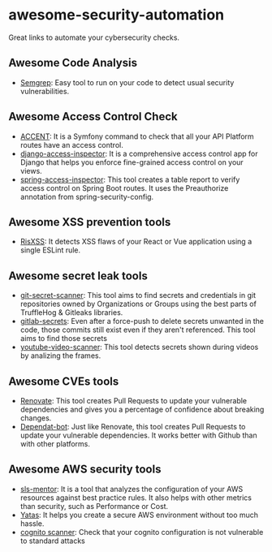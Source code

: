 # awesome-security-automation

Great links to automate your cybersecurity checks.

## Awesome Code Analysis

- [Semgrep](https://github.com/returntocorp/semgrep): Easy tool to run on your code to detect usual security vulnerabilities.

## Awesome Access Control Check

- [ACCENT](https://github.com/theodo/accent): It is a Symfony command to check that all your API Platform routes have an access control.
- [django-access-inspector](https://github.com/BastienTeissier/django-access-inspector): It is a comprehensive access control app for Django that helps you enforce fine-grained access control on your views.
- [spring-access-inspector](https://github.com/marine-mb/spring-access-inspector): This tool creates a table report to verify access control on Spring Boot routes. It uses the Preauthorize annotation from spring-security-config.

## Awesome XSS prevention tools

- [RisXSS](https://github.com/theodo/RisXSS): It detects XSS flaws of your React or Vue application using a single ESLint rule.

## Awesome secret leak tools

- [git-secret-scanner](https://github.com/padok-team/git-secret-scanner): This tool aims to find secrets and credentials in git repositories owned by Organizations or Groups using the best parts of TruffleHog & Gitleaks libraries.
- [gitlab-secrets](https://github.com/RichardoC/gitlab-secrets): Even after a force-push to delete secrets unwanted in the code, those commits still exist even if they aren't referenced. This tool aims to find those secrets
- [youtube-video-scanner](https://gitlab.com/gitlab-com/gl-security/security-research/video-scanner/youtube-video-scanner): This tool detects secrets shown during videos by analizing the frames.

## Awesome CVEs tools

- [Renovate](https://github.com/renovatebot/renovate): This tool creates Pull Requests to update your vulnerable dependencies and gives you a percentage of confidence about breaking changes.
- [Dependat-bot](https://github.com/dependabot/dependabot-core): Just like Renovate, this tool creates Pull Requests to update your vulnerable dependencies. It works better with Github than with other platforms.

## Awesome AWS security tools

- [sls-mentor](https://github.com/sls-mentor/sls-mentor): It is a tool that analyzes the configuration of your AWS resources against best practice rules. It also helps with other metrics than security, such as Performance or Cost.
- [Yatas](https://github.com/padok-team/yatas-aws): It helps you create a secure AWS environment without too much hassle.
- [cognito scanner](https://github.com/padok-team/cognito-scanner): Check that your cognito configuration is not vulnerable to standard attacks
